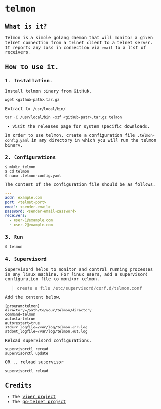 <samp>

# telmon

## What is it?

Telmon is a simple golang daemon that will monitor a given telnet connection from a telnet client to a telnet server. 
It reports any loss in connection via `email` to a list of receivers.

## How to use it.

### 1. Installation.
Install telmon binary from GitHub.

```shell
wget <github-path>.tar.gz
```

Extract to `/usr/local/bin/`

```shell
tar -C /usr/local/bin -xzf <github-path>.tar.gz telmon
```

- visit the releases page for system specific downloads.

In order to use telmon, create a configuration file ``.telmon-config.yaml`` in any directory in which you will run the 
telmon binary.

### 2. Configurations

```shell
$ mkdir telmon
$ cd telmon
$ nano .telmon-config.yaml
```

The content of the configuration file should be as follows.
```yaml
---
addr: example.com
port: <telnet-port>
email: <sender-email>
password: <sender-email-password>
receivers:
  - user-1@example.com
  - user-2@example.com
```

### 3. Run

```shell
$ telmon
```

### 4. Supervisord

Supervisord helps to monitor and control running processes
in any linux machine. For linux users, add a supervisord configuration
file to monitor telmon.

> create a file /etc/supervisord/conf.d/telmon.conf

Add the content below.

```editorconfig
[program:telmon]
directory=/path/to/your/telmon/directory
command=telmon
autostart=true
autorestart=true
stderr_logfile=/var/log/telmon.err.log
stdout_logfile=/var/log/telmon.out.log
```

Reload supervisord configurations.
```shell
supervisorctl reread
supervisorctl update
```

OR .. reload supervisor
```shell
supervisorctl reload
```

## Credits

- The [viper project](https://github.com/spf13/viper)
- The [go-telnet project](https://github.com/reiver/go-telnet)

</samp>